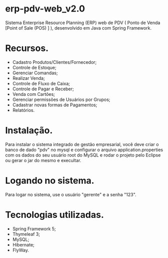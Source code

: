 # erp-pdv-web_v2.0
Sistema Enterprise Resource Planning (ERP) web de PDV ( Ponto de Venda [Point of Sale (POS) ] ), desenvolvido em Java com Spring Framework. 

# Recursos.
- Cadastro Produtos/Clientes/Fornecedor;
- Controle de Estoque;
- Gerenciar Comandas;
- Realizar Venda;
- Controle de Fluxo de Caixa;
- Controle de Pagar e Receber;
- Venda com Cartões;
- Gerenciar permissões de Usuários por Grupos;
- Cadastrar novas formas de Pagamentos;
- Relatórios.

# Instalação.
Para instalar o sistema integrado de gestão empresarial, você deve criar o banco de dado "pdv" no mysql e configurar o arquivo application.properties
com os dados do seu usuário root do MySQL e rodar o projeto pelo Eclipse ou gerar o jar do mesmo e execultar.

# Logando no sistema.
Para logar no sistema, use o usuário "gerente" e a senha "123".

# Tecnologias utilizadas.
- Spring Framework 5;
- Thymeleaf 3;
- MySQL;
- Hibernate;
- FlyWay.
